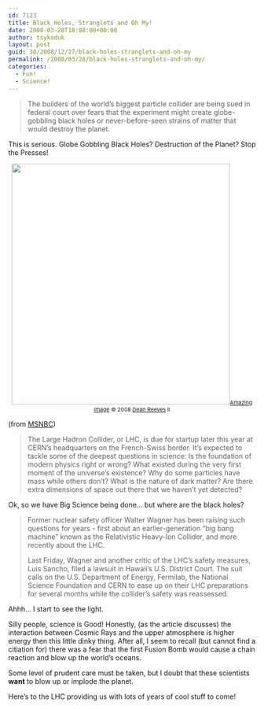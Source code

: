 ```yaml
---
id: 7123
title: Black Holes, Stranglets and Oh My!
date: 2008-03-28T18:08:00+00:00
author: tsykoduk
layout: post
guid: 30/2008/12/27/black-holes-stranglets-and-oh-my
permalink: /2008/03/28/black-holes-stranglets-and-oh-my/
categories:
  - Fun!
  - Science!
---
```

<blockquote>The builders of the world’s biggest particle collider are being sued in federal court over fears that the experiment might create globe-gobbling black holes or never-before-seen strains of matter that would destroy the planet.</blockquote>
This is serious. Globe Gobbling Black Holes? Destruction of the Planet? Stop the Presses!

<!--more-->
<p style="text-align: center;"><img id="thumber" class="aligncenter" src="http://greg.nokes.name/assets/2008/3/28/bad_earth.png" alt="" width="444" height="490" /><span style="font-size: 11px;"><a href="http://deanreevesii.deviantart.com/art/An-Earth-Shattering-Experience-146786821?q=gallery%3Adeanreevesii%2F23937479&amp;qo=0">Amazing Image</a> © 2008 <a href="http://www.deanreevesii.com">Dean Reeves</a> II</span></p>
(from <a href="http://cosmiclog.msnbc.msn.com/archive/2008/03/27/823924.aspx">MSNBC</a>)
<blockquote>The Large Hadron Collider, or LHC, is due for startup later this year at CERN’s headquarters on the French-Swiss border. It’s expected to tackle some of the deepest questions in science: Is the foundation of modern physics right or wrong? What existed during the very first moment of the universe’s existence? Why do some particles have mass while others don’t? What is the nature of dark matter? Are there extra dimensions of space out there that we haven’t yet detected?</blockquote>
Ok, so we have Big Science being done… but where are the black holes?
<blockquote>Former nuclear safety officer Walter Wagner has been raising such questions for years - first about an earlier-generation “big bang machine” known as the Relativistic Heavy-Ion Collider, and more recently about the LHC.

Last Friday, Wagner and another critic of the LHC’s safety measures, Luis Sancho, filed a lawsuit in Hawaii’s U.S. District Court. The suit calls on the U.S. Department of Energy, Fermilab, the National Science Foundation and CERN to ease up on their LHC preparations for several months while the collider’s safety was reassessed.</blockquote>
Ahhh… I start to see the light.

Silly people, science is Good! Honestly, (as the article discusses) the interaction between Cosmic Rays and the upper atmosphere is higher energy then this little dinky thing. After all, I seem to recall (but cannot find a citiation for) there was a fear that the first Fusion Bomb would cause a chain reaction and blow up the world’s oceans.

Some level of prudent care must be taken, but I doubt that these scientists <strong>want</strong> to blow up or implode the planet.

Here’s to the LHC providing us with lots of years of cool stuff to come!